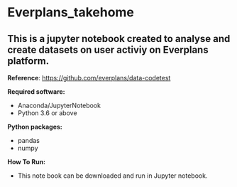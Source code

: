 # Everplans_takehome

## This is a jupyter notebook created to analyse and create datasets on user activiy on Everplans platform.

**Reference**:
https://github.com/everplans/data-codetest

**Required software:**
- Anaconda/JupyterNotebook
- Python 3.6 or above

**Python packages:**
- pandas
- numpy

**How To Run:**
- This note book can be downloaded and run in Jupyter notebook.
